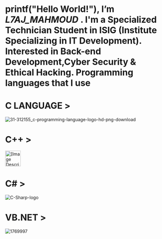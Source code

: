  printf("Hello World!"), I’m _L7AJ_MAHMOUD_ .
 I'm a Specialized Technician Student in ISIG (Institute Specializing in IT Development). Interested in Back-end Development,Cyber Security & Ethical Hacking.
 Programming languages that I use
 ==
 C LANGUAGE >
 =
 ![31-312155_c-programming-language-logo-hd-png-download](https://github.com/L7AJMAHMOUD/L7AJMAHMOUD/assets/130211556/6147b77b-97a5-499c-9d2e-2e88487f6bd5)

 C++ >
 =
 <img src="" alt="[Image Description](https://logos-download.com/wp-content/uploads/2022/11/C_Logo-187x210.png)" width="50"/>

 C# >
 =
 ![C-Sharp-logo](https://github.com/L7AJMAHMOUD/L7AJMAHMOUD/assets/130211556/e0072ee9-5cf6-40c7-9ae5-f555c3886da0)

 VB.NET >
 =
 ![1769997](https://github.com/L7AJMAHMOUD/L7AJMAHMOUD/assets/130211556/0be3b24d-1480-4785-add9-a6ec4820a9a9)



